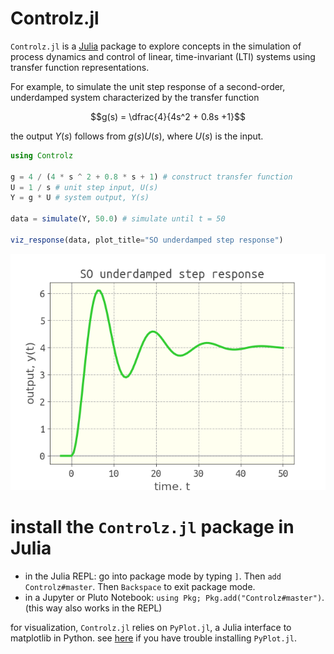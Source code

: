 # Controlz.jl

`Controlz.jl` is a [Julia](https://julialang.org/) package to explore concepts in the simulation of process dynamics and control of linear, time-invariant (LTI) systems using transfer function representations.

For example, to simulate the unit step response of a second-order, underdamped system characterized by the transfer function

$$g(s) = \dfrac{4}{4s^2 + 0.8s +1}$$

the output $Y(s)$ follows from $g(s)U(s)$, where $U(s)$ is the input.

```julia
using Controlz

g = 4 / (4 * s ^ 2 + 0.8 * s + 1) # construct transfer function
U = 1 / s # unit step input, U(s)
Y = g * U # system output, Y(s)

data = simulate(Y, 50.0) # simulate until t = 50

viz_response(data, plot_title="SO underdamped step response")
```

![](SO_underdamped_step_response.png)

# install the `Controlz.jl` package in Julia

* in the Julia REPL: go into package mode by typing `]`. Then `add Controlz#master`. Then `Backspace` to exit package mode.
* in a Jupyter or Pluto Notebook: `using Pkg; Pkg.add("Controlz#master")`. (this way also works in the REPL)

for visualization, `Controlz.jl` relies on `PyPlot.jl`, a Julia interface to matplotlib in Python. see [here](https://github.com/JuliaPy/PyPlot.jl) if you have trouble installing `PyPlot.jl`.
